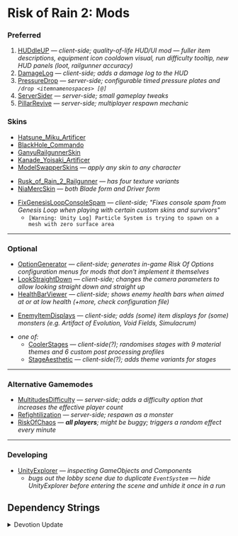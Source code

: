 # Risk of Rain 2: Mods

### Preferred
1. [HUDdleUP](https://thunderstore.io/package/itsschwer/HUDdleUP/) *— client-side; quality-of-life HUD/UI mod —  fuller item descriptions, equipment icon cooldown visual, run difficulty tooltip, new HUD panels (loot, railgunner accuracy)*
2. [DamageLog](https://thunderstore.io/package/itsschwer/DamageLog/) *— client-side; adds a damage log to the HUD*
3. [PressureDrop](https://thunderstore.io/package/itsschwer/PressureDrop/) *— server-side; configurable timed pressure plates and `/drop <itemnamenospaces> [@]`*
4. [ServerSider](https://thunderstore.io/package/itsschwer/ServerSider/) *— server-side; small gameplay tweaks*
5. [PillarRevive](https://thunderstore.io/package/Thrayonlosa/PillarRevive/) *— server-side; multiplayer respawn mechanic*

### Skins
- [Hatsune_Miku_Artificer](https://thunderstore.io/package/SussyBnuuy/Hatsune_Miku_Artificer/)
- [BlackHole_Commando](https://thunderstore.io/package/FantomAs/BlackHole_Commando/)
- [GanyuRailgunnerSkin](https://thunderstore.io/package/HitagiTzuyu/GanyuRailgunnerSkin/)
- [Kanade_Yoisaki_Artificer](https://thunderstore.io/package/KanadeFan/Kanade_Yoisaki_Artificer/)
- [ModelSwapperSkins](https://thunderstore.io/package/Goorakh/ModelSwapperSkins/) *— apply any skin to any character*
<!--  -->
- [Rusk_of_Rain_2_Railgunner](https://thunderstore.io/package/House_of_Judo/Rusk_of_Rain_2_Railgunner/) *— has four texture variants*
- [NiaMercSkin](https://thunderstore.io/package/mwmw/NiaMercSkin/) *— both Blade form and Driver form*
<!--  -->
- [FixGenesisLoopConsoleSpam](https://thunderstore.io/package/Moffein/FixGenesisLoopConsoleSpam/) *— client-side; "Fixes console spam from Genesis Loop when playing with certain custom skins and survivors"*
    - `[Warning: Unity Log] Particle System is trying to spawn on a mesh with zero surface area`

----

### Optional
- [OptionGenerator](https://thunderstore.io/package/6thmoon/OptionGenerator/) *— client-side; generates in-game Risk Of Options configuration menus for mods that don't implement it themselves*
- [LookStraightDown](https://thunderstore.io/package/HIFU/LookStraightDown/) *— client-side; changes the camera parameters to allow looking straight down and straight up*
- [HealthBarViewer](https://thunderstore.io/package/6thmoon/HealthBarViewer/) *— client-side; shows enemy health bars when aimed at or at low health (+more, check configuration file)*
<!--  -->
- [EnemyItemDisplays](https://thunderstore.io/package/TheTimesweeper/EnemyItemDisplays/) — *client-side; adds (some) item displays for (some) monsters (e.g. Artifact of Evolution, Void Fields, Simulacrum)*
<!--  -->
- *one of:*
    - [CoolerStages](https://thunderstore.io/package/Nuxlar/CoolerStages/) *— client-side(?); randomises stages with 9 material themes and 6 custom post processing profiles*
    - [StageAesthetic](https://thunderstore.io/package/HIFU/StageAesthetic/) *— client-side(?); adds theme variants for stages*

----

### Alternative Gamemodes
- [MultitudesDifficulty](https://thunderstore.io/package/6thmoon/MultitudesDifficulty/) *— server-side; adds a difficulty option that increases the effective player count*
- [Refightilization](https://thunderstore.io/package/Wonda/Refightilization/) *— server-side; respawn as a monster*
- [RiskOfChaos](https://thunderstore.io/package/Goorakh/RiskOfChaos/) *— **all players**; might be buggy; triggers a random effect every minute*

----

### Developing
- [UnityExplorer](https://thunderstore.io/package/sinai-dev/UnityExplorer/) *— inspecting GameObjects and Components*
    - *bugs out the lobby scene due to duplicate `EventSystem` — hide UnityExplorer before entering the scene and unhide it once in a run*

## Dependency Strings

<details><summary>Devotion Update</summary>

```
RiskofThunder-BepInEx_GUI-3.0.3
RiskofThunder-FixPluginTypesSerialization-1.0.4
RiskofThunder-RoR2BepInExPack-1.16.0
bbepis-BepInExPack-5.4.2115
RiskofThunder-HookGenPatcher-1.2.3
XoXFaby-BetterUI-2.8.4
SussyBnuuy-Hatsune_Miku_Artificer-1.0.1
FantomAs-BlackHole_Commando-1.0.0
KingEnderBrine-LobbySkinsFix-1.2.1
RiskofThunder-R2API_Core-5.1.0
RiskofThunder-R2API_Language-1.0.1
KingEnderBrine-ScrollableLobbyUI-1.8.0
Goorakh-ModelSwapperSkins-1.5.0
itsschwer-PressureDrop-1.3.1
RiskofThunder-R2API_ContentManagement-1.0.4
RiskofThunder-R2API_Prefab-1.0.3
Thrayonlosa-PillarRevive-1.1.0
itsschwer-DamageLog-1.2.0
sinai-dev-UnityExplorer-4.8.2
TheTimesweeper-EnemyItemDisplays-0.1.1
HitagiTzuyu-GanyuRailgunnerSkin-1.0.2
KanadeFan-Kanade_Yoisaki_Artificer-1.0.0
itsschwer-ServerSider-1.3.0
6thmoon-MultitudesDifficulty-0.5.1
House_of_Judo-Rusk_of_Rain_2_Railgunner-1.1.1
mwmw-NiaMercSkin-1.1.0
itsschwer-eater-0.0.0
Nuxlar-CoolerStages-1.9.3
```

</details>
